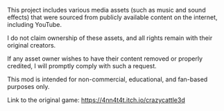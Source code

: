 This project includes various media assets (such as music and sound effects) that were sourced from publicly available content on the internet, including YouTube.

I do not claim ownership of these assets, and all rights remain with their original creators.

If any asset owner wishes to have their content removed or properly credited, I will promptly comply with such a request.

This mod is intended for non-commercial, educational, and fan-based purposes only.

Link to the original game: https://4nn4t4t.itch.io/crazycattle3d
